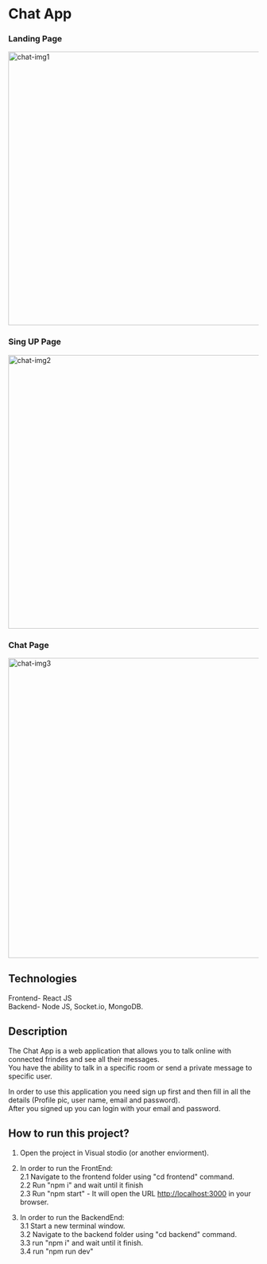 # Chat App
### Landing Page
<img width="550" alt="chat-img1" src="https://user-images.githubusercontent.com/112491981/234196182-4be11df9-0168-40a1-aa97-4457696c71df.PNG">

### Sing UP Page
<img width="550" alt="chat-img2" src="https://user-images.githubusercontent.com/112491981/234196346-7159b8d5-fc3d-4787-9827-c4c954dae5ff.PNG">

### Chat Page
<img width="603" alt="chat-img3" src="https://user-images.githubusercontent.com/112491981/234196414-f6f31eeb-9e9b-407c-9227-a523b8ac5446.PNG">

## Technologies

Frontend- React JS <br>
Backend- Node JS, Socket.io, MongoDB.

## Description
The Chat App is a web application that allows you to talk online with connected frindes and see all their messages.<br>
You have the ability to talk in a specific room or send a private message to specific user.

In order to use this application you need sign up first and then fill in all the details (Profile pic, user name, email and password).<br>
After you signed up you can login with your email and password.

## How to run this project?

1. Open the project in Visual stodio (or another enviorment).

2. In order to run the FrontEnd:<br>
  2.1 Navigate to the frontend folder using "cd frontend" command.<br>
  2.2 Run "npm i" and wait until it finish<br>
  2.3 Run "npm start" - It will open the URL [http://localhost:3000](http://localhost:3000) in your browser.
  
3. In order to run the BackendEnd:<br>
  3.1 Start a new terminal window.<br>
  3.2 Navigate to the backend folder using "cd backend" command.<br>
  3.3 run "npm i" and wait until it finish.<br>
  3.4 run "npm run dev"


